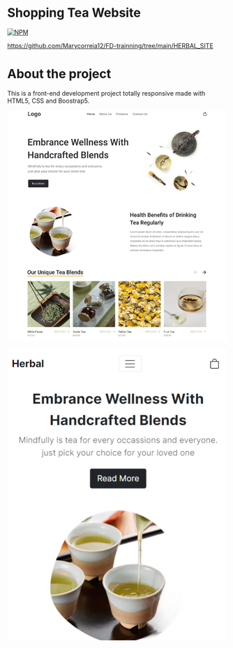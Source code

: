 # Shopping Tea Website
[![NPM](https://img.shields.io/npm/l/react)](https://github.com/Marycorreia12/assets/blob/main/LICENSE)

https://github.com/Marycorreia12/FD-trainning/tree/main/HERBAL_SITE
# About the project

This is a front-end development project totally responsive made with HTML5, CSS and Boostrap5.

![Web](https://github.com/Marycorreia12/assets/blob/main/1.0%20Home%20(Herbal%20Tea)1.jpg)

![Mobile](https://github.com/Marycorreia12/assets/blob/main/mobileHerbal.png)
